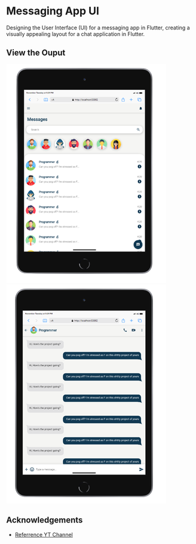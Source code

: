 
# Messaging App UI

Designing the User Interface (UI) for a messaging app in Flutter, creating a visually appealing layout for a chat application in Flutter.


## View the Ouput

![App Screenshot](https://raw.githubusercontent.com/nielxxx/Chat-App-UI/main/assets/images/done1-removebg-preview.png)
![App Screenshot](https://raw.githubusercontent.com/nielxxx/Chat-App-UI/main/assets/images/done2-removebg-preview.png)



## Acknowledgements

 - [Referrence YT Channel](https://www.youtube.com/@DearProgrammer)
